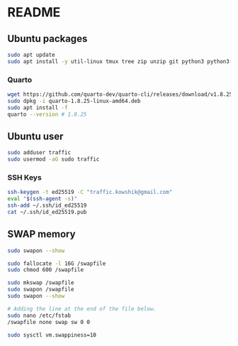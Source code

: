 # README

## Ubuntu packages

```bash
sudo apt update
sudo apt install -y util-linux tmux tree zip unzip git python3 python3-pip python3-venv build-essential
```

### Quarto

```bash
wget https://github.com/quarto-dev/quarto-cli/releases/download/v1.8.25/quarto-1.8.25-linux-amd64.deb
sudo dpkg -i quarto-1.8.25-linux-amd64.deb
sudo apt install -f
quarto --version # 1.8.25
```

## Ubuntu user

```bash
sudo adduser traffic
sudo usermod -aG sudo traffic
```

### SSH Keys

```bash
ssh-keygen -t ed25519 -C "traffic.kowshik@gmail.com"
eval "$(ssh-agent -s)"
ssh-add ~/.ssh/id_ed25519
cat ~/.ssh/id_ed25519.pub
```

## SWAP memory

```bash
sudo swapon --show

sudo fallocate -l 16G /swapfile
sudo chmod 600 /swapfile

sudo mkswap /swapfile
sudo swapon /swapfile
sudo swapon --show

# Adding the line at the end of the file below.
sudo nano /etc/fstab
/swapfile none swap sw 0 0

sudo sysctl vm.swappiness=10
```